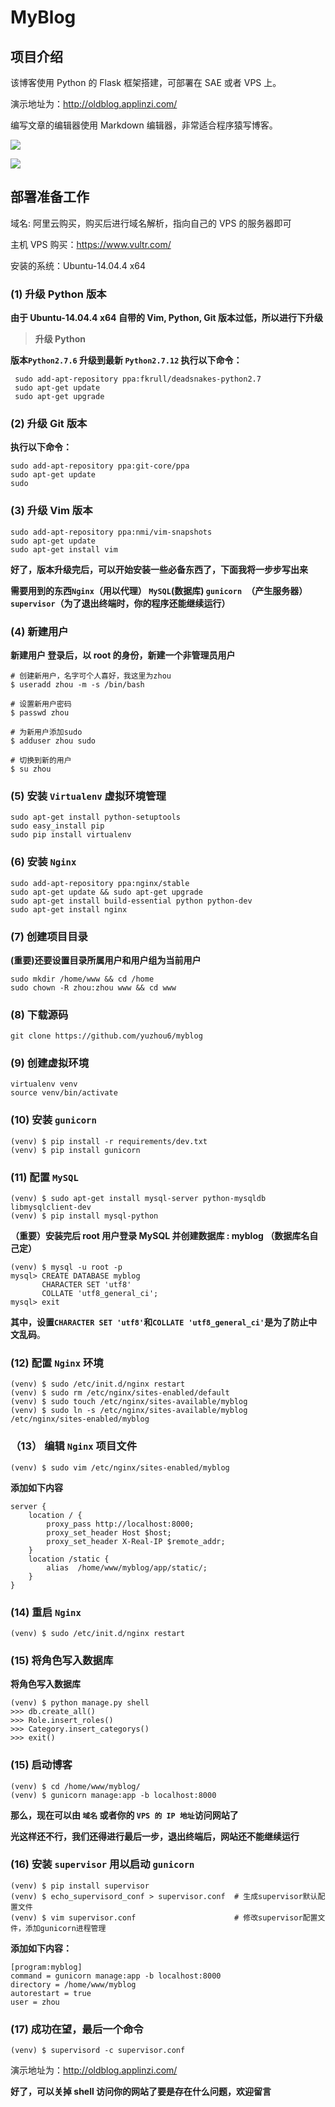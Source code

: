 # MyBlog

## 项目介绍

该博客使用 Python 的 Flask 框架搭建，可部署在 SAE 或者 VPS 上。

演示地址为：http://oldblog.applinzi.com/ 

编写文章的编辑器使用 Markdown 编辑器，非常适合程序猿写博客。


![](http://ww1.sinaimg.cn/large/005EFdvdgy1fdahxh5zypj311y0hpqfi)

![](http://ww1.sinaimg.cn/large/005EFdvdgy1fdahyftjpyj311k0hr40d)

## 部署准备工作

域名: 阿里云购买，购买后进行域名解析，指向自己的 VPS 的服务器即可

主机 VPS 购买：https://www.vultr.com/

安装的系统：Ubuntu-14.04.4 x64

### (1) 升级 Python 版本

**由于 Ubuntu-14.04.4 x64 自带的 Vim, Python, Git 版本过低，所以进行下升级**
> **升级 Python**

**版本`Python2.7.6` 升级到最新 `Python2.7.12` 执行以下命令：**

```
 sudo add-apt-repository ppa:fkrull/deadsnakes-python2.7  
 sudo apt-get update  
 sudo apt-get upgrade  
```

### (2) 升级 Git 版本

**执行以下命令：**

```
sudo add-apt-repository ppa:git-core/ppa
sudo apt-get update
sudo 
```

### (3) 升级 Vim 版本

```
sudo add-apt-repository ppa:nmi/vim-snapshots  
sudo apt-get update  
sudo apt-get install vim  
```

**好了，版本升级完后，可以开始安装一些必备东西了，下面我将一步步写出来**

**需要用到的东西`Nginx`（用以代理） `MySQL`(数据库) `gunicorn `（产生服务器） `supervisor`（为了退出终端时，你的程序还能继续运行）**

### (4) 新建用户

**新建用户 登录后，以 root 的身份，新建一个非管理员用户**

```
# 创建新用户，名字可个人喜好，我这里为zhou
$ useradd zhou -m -s /bin/bash

# 设置新用户密码
$ passwd zhou

# 为新用户添加sudo
$ adduser zhou sudo

# 切换到新的用户
$ su zhou
```
### (5) 安装 `Virtualenv` 虚拟环境管理

```
sudo apt-get install python-setuptools
sudo easy_install pip
sudo pip install virtualenv
```
### (6) 安装 `Nginx` 

```
sudo add-apt-repository ppa:nginx/stable
sudo apt-get update && sudo apt-get upgrade
sudo apt-get install build-essential python python-dev
sudo apt-get install nginx
```
### (7) 创建项目目录

**(重要)还要设置目录所属用户和用户组为当前用户**

```
sudo mkdir /home/www && cd /home
sudo chown -R zhou:zhou www && cd www
```

### (8) 下载源码

```
git clone https://github.com/yuzhou6/myblog
```

### (9) 创建虚拟环境

```
virtualenv venv
source venv/bin/activate
```


### (10) 安装 `gunicorn`

```
(venv) $ pip install -r requirements/dev.txt
(venv) $ pip install gunicorn
```
### (11) 配置 `MySQL` 

```
(venv) $ sudo apt-get install mysql-server python-mysqldb libmysqlclient-dev
(venv) $ pip install mysql-python
```
**（重要）安装完后 root 用户登录 MySQL 并创建数据库 : myblog （数据库名自己定）**

```
(venv) $ mysql -u root -p
mysql> CREATE DATABASE myblog
       CHARACTER SET 'utf8'
       COLLATE 'utf8_general_ci';
mysql> exit
```

**其中，设置`CHARACTER SET 'utf8'`和`COLLATE 'utf8_general_ci'`是为了防止中文乱码**。

### (12) 配置 `Nginx` 环境

```
(venv) $ sudo /etc/init.d/nginx restart
(venv) $ sudo rm /etc/nginx/sites-enabled/default
(venv) $ sudo touch /etc/nginx/sites-available/myblog
(venv) $ sudo ln -s /etc/nginx/sites-available/myblog /etc/nginx/sites-enabled/myblog
```
### （13） 编辑 `Nginx` 项目文件

```
(venv) $ sudo vim /etc/nginx/sites-enabled/myblog
```

**添加如下内容**

```
server {
    location / {
        proxy_pass http://localhost:8000;
        proxy_set_header Host $host;
        proxy_set_header X-Real-IP $remote_addr;
    }
    location /static {
        alias  /home/www/myblog/app/static/;
    }
}
```

### (14) 重启 `Nginx` 

```
(venv) $ sudo /etc/init.d/nginx restart
```
### (15) 将角色写入数据库

**将角色写入数据库**

```
(venv) $ python manage.py shell
>>> db.create_all()
>>> Role.insert_roles()
>>> Category.insert_categorys()
>>> exit()
```
### (15) 启动博客

```
(venv) $ cd /home/www/myblog/
(venv) $ gunicorn manage:app -b localhost:8000
```
**那么，现在可以由 `域名` 或者你的 `VPS 的 IP 地址`访问网站了**

**光这样还不行，我们还得进行最后一步，退出终端后，网站还不能继续运行**

### (16) 安装 `supervisor` 用以启动 `gunicorn`

```
(venv) $ pip install supervisor
(venv) $ echo_supervisord_conf > supervisor.conf  # 生成supervisor默认配置文件
(venv) $ vim supervisor.conf                      # 修改supervisor配置文件，添加gunicorn进程管理 
```

**添加如下内容：**

```
[program:myblog]
command = gunicorn manage:app -b localhost:8000
directory = /home/www/myblog
autorestart = true
user = zhou
```

### (17) 成功在望，最后一个命令

```
(venv) $ supervisord -c supervisor.conf
```

演示地址为：http://oldblog.applinzi.com/ 

**好了，可以关掉 shell 访问你的网站了要是存在什么问题，欢迎留言**
